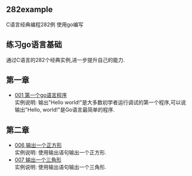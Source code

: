 ## 282example
C语言经典编程282例 使用go编写
## 练习go语言基础
通过C语言的282个经典实例,进一步提升自己的能力.
## 第一章
* [001 第一个go语言程序](https://github.com/CodyGuo/282example/blob/master/1chapter/001/main.go)</br>
  实例说明: 输出"Hello world!"是大多数初学者运行调试的第一个程序,可以说输出"Hello, world!"是Go语言最简单的程序.
## 第二章
* [006 输出一个正方形](https://github.com/CodyGuo/282example/blob/master/2chapter/006/main.go)</br>
  实例说明: 使用输出语句输出一个正方形.
* [007 输出一个三角形](https://github.com/CodyGuo/282example/blob/master/2chapter/007/main.go)</br>
  实例说明: 使用输出语句输出一个三角形.


